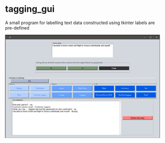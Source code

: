 # tagging_gui
A small program for labelling text data constructed using tkinter
labels are pre-defined


<p>
<img src="https://raw.githubusercontent.com/PeterCaine/tagging_gui/master/img/screenshot.PNG">
</p>
